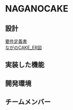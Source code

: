 # NAGANOCAKE
## 設計  
[要件定義書](https://github.com/webcamp-nisaisa/webcamp-naganocake/files/7592692/default.pdf)  
[ながのCAKE_ER図](https://github.com/webcamp-nisaisa/webcamp-naganocake/files/7592702/CAKE_ER.drawio.pdf)  
## 実装した機能  
## 開発環境  
## チームメンバー  

